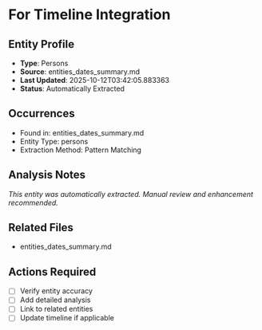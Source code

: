 # For Timeline Integration

## Entity Profile
- **Type**: Persons
- **Source**: entities_dates_summary.md
- **Last Updated**: 2025-10-12T03:42:05.883363
- **Status**: Automatically Extracted

## Occurrences
- Found in: entities_dates_summary.md
- Entity Type: persons
- Extraction Method: Pattern Matching

## Analysis Notes
*This entity was automatically extracted. Manual review and enhancement recommended.*

## Related Files
- entities_dates_summary.md

## Actions Required
- [ ] Verify entity accuracy
- [ ] Add detailed analysis
- [ ] Link to related entities
- [ ] Update timeline if applicable
